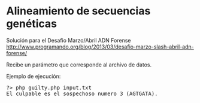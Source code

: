 Alineamiento de secuencias genéticas
========

Solución para el Desafio Marzo/Abril ADN Forense
http://www.programando.org/blog/2013/03/desafio-marzo-slash-abril-adn-forense/

Recibe un parámetro que corresponde al archivo de datos.

Ejemplo de ejecución:
<pre>
?> php guilty.php input.txt
El culpable es el sospechoso numero 3 (AGTGATA).
</pre>